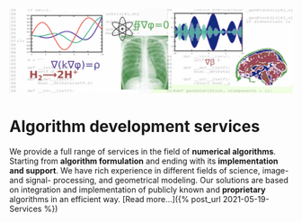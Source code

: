 ![Service](/pics/drawingS.png)
# Algorithm development services

We provide a full range of services in the field of __numerical algorithms__. Starting
from __algorithm formulation__ and ending with its __implementation and support__. 
We have rich experience in different fields of science, image- and signal- processing, 
and geometrical modeling. Our solutions are based on integration and implementation of 
publicly known and __proprietary__ algorithms in an efficient way.
[Read more...]({% post_url 2021-05-19-Services %})
